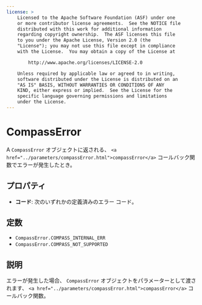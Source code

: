 ```yaml
---
license: >
    Licensed to the Apache Software Foundation (ASF) under one
    or more contributor license agreements.  See the NOTICE file
    distributed with this work for additional information
    regarding copyright ownership.  The ASF licenses this file
    to you under the Apache License, Version 2.0 (the
    "License"); you may not use this file except in compliance
    with the License.  You may obtain a copy of the License at

        http://www.apache.org/licenses/LICENSE-2.0

    Unless required by applicable law or agreed to in writing,
    software distributed under the License is distributed on an
    "AS IS" BASIS, WITHOUT WARRANTIES OR CONDITIONS OF ANY
    KIND, either express or implied.  See the License for the
    specific language governing permissions and limitations
    under the License.
---
```


# CompassError

A `CompassError` オブジェクトに返される、 `<a href="../parameters/compassError.html">compassError</a>` コールバック関数でエラーが発生したとき。

## プロパティ

*   **コード**: 次のいずれかの定義済みのエラー コード。

## 定数

*   `CompassError.COMPASS_INTERNAL_ERR`
*   `CompassError.COMPASS_NOT_SUPPORTED`

## 説明

エラーが発生した場合、 `CompassError` オブジェクトをパラメーターとして渡されます、 `<a href="../parameters/compassError.html">compassError</a>` コールバック関数。